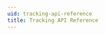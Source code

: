 ```yaml
---
uid: tracking-api-reference
title: Tracking API Reference
---
```

<link href="/styles/api-reference.css" rel="stylesheet">
<div id="redoc"></div>
<script src="/styles/redoc.standalone.js"></script>
<script type="text/javascript" defer>
    Redoc.init('/pro/api/reference/definitions/swagger-tracking.yaml', {
        hideHostname: true,
        hideDownloadButton: false,
        requiredPropsFirst: 1,
        expandResponses: "200,201",
        expandSingleSchemaField: true,
        menuToggle: true,
        scrollYOffset: 25,
        sortPropsAlphabetically: true,
        pathInMiddlePanel: true,
        theme: {
          colors: {
            tonalOffset: '0',
            primary: {
              main: '#494B52'
            },
            success: {
              main: '#54b92b'
            },
            http: {
              get: '#1c880b',
              post: '#f88f00',
              put: '#2196f3',
              options: '#d3ca12',
              patch: '#e09d43',
              delete: '#ce283c',
              basic: '#999',
              link: '##FF055E',
              head: '##FF055E',
            },
        },
        typography: {
          fontSize: '14px',
          fontFamily: 'Circular Pro Book, sans-serif',
          headings: {
            fontFamily: 'Circular Pro Black, sans-serif',
          },
        },
        menu: {
          backgroundColor: '#fff',
          textColor: '#404040',
        },
        logo: {
          maxWidth: '180px',
        },
        rightPanel: {
          textColor: '#f7f7f7',
          backgroundColor: '#3C3C3C'
        },
        spacing: {
          sectionVertical: ({ spacing }) => spacing.unit * 2
        }
      }
    }, document.getElementById('redoc'))
</script>

